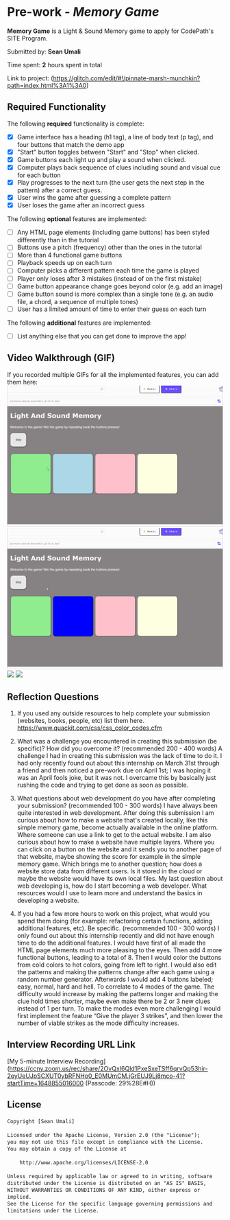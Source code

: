 # Pre-work - *Memory Game*

**Memory Game** is a Light & Sound Memory game to apply for CodePath's SITE Program. 

Submitted by: **Sean Umali**

Time spent: **2** hours spent in total

Link to project: (https://glitch.com/edit/#!/pinnate-marsh-munchkin?path=index.html%3A1%3A0)

## Required Functionality

The following **required** functionality is complete:

* [x] Game interface has a heading (h1 tag), a line of body text (p tag), and four buttons that match the demo app
* [x] "Start" button toggles between "Start" and "Stop" when clicked. 
* [x] Game buttons each light up and play a sound when clicked. 
* [x] Computer plays back sequence of clues including sound and visual cue for each button
* [x] Play progresses to the next turn (the user gets the next step in the pattern) after a correct guess. 
* [x] User wins the game after guessing a complete pattern
* [x] User loses the game after an incorrect guess

The following **optional** features are implemented:

* [ ] Any HTML page elements (including game buttons) has been styled differently than in the tutorial
* [ ] Buttons use a pitch (frequency) other than the ones in the tutorial
* [ ] More than 4 functional game buttons
* [ ] Playback speeds up on each turn
* [ ] Computer picks a different pattern each time the game is played
* [ ] Player only loses after 3 mistakes (instead of on the first mistake)
* [ ] Game button appearance change goes beyond color (e.g. add an image)
* [ ] Game button sound is more complex than a single tone (e.g. an audio file, a chord, a sequence of multiple tones)
* [ ] User has a limited amount of time to enter their guess on each turn

The following **additional** features are implemented:

- [ ] List anything else that you can get done to improve the app!

## Video Walkthrough (GIF)

If you recorded multiple GIFs for all the implemented features, you can add them here:
![](Light_And_Sound_Simple1.gif)
![](Light_And_Sound_Simple2.gif)
![](gif3-link-here)
![](gif4-link-here)

## Reflection Questions
1. If you used any outside resources to help complete your submission (websites, books, people, etc) list them here. 
   https://www.quackit.com/css/css_color_codes.cfm

2. What was a challenge you encountered in creating this submission (be specific)? How did you overcome it? (recommended 200 - 400 words) 
A challenge I had in creating this submission was the lack of time to do it. I had only recently found out about this internship on March 31st through a friend and then noticed a pre-work due on April 1st; I was hoping it was an April fools joke, but it was not. I overcame this by basically just rushing the code and trying to get done as soon as possible. 

3. What questions about web development do you have after completing your submission? (recommended 100 - 300 words) 
I have always been quite interested in web development. After doing this submission I am curious about how to make a website that's created locally, like this simple memory game, become actually available in the online platform. Where someone can use a link to get to the actual website. I am also curious about how to make a website have multiple layers. Where you can click on a button on the website and it sends you to another page of that website, maybe showing the score for example in the simple memory game. Which brings me to another question; how does a website store data from different users. Is it stored in the cloud or maybe the website would have its own local files. My last question about web developing is, how do I start becoming a web developer. What  resources would I use to learn more and understand the basics in developing a website.

4. If you had a few more hours to work on this project, what would you spend them doing (for example: refactoring certain functions, adding additional features, etc). Be specific. (recommended 100 - 300 words) 
I only found out about this internship recently and did not have enough time to do the additional features. I would have first of all made the HTML page elements much more pleasing to the eyes. Then add 4 more functional buttons, leading to a total of 8. Then I would color the buttons from cold colors to hot colors, going from left to right. I would also edit the patterns and making the patterns change after each game using a random number generator. Afterwards I would add 4 buttons labeled; easy, normal, hard and hell. To correlate to 4 modes of the game. The difficulty would increase by making the patterns longer and making the clue hold times shorter, maybe even make there be 2 or 3 new clues instead of 1 per turn. To make the modes even more challenging I would first implement the feature “Give the player 3 strikes”, and then lower the number of viable strikes as the mode difficulty increases.



## Interview Recording URL Link

[My 5-minute Interview Recording]
(https://ccny.zoom.us/rec/share/2OvQxI6Qld1PxeSxeTSff6qrvQp53hir-2eyUeUJpSCXUT0ybRFNHo0_E0MUmCM.jGrEUJ9Lj8mco-41?startTime=1648855016000 (Passcode: 29%28E#H))


## License

    Copyright [Sean Umali]

    Licensed under the Apache License, Version 2.0 (the "License");
    you may not use this file except in compliance with the License.
    You may obtain a copy of the License at

        http://www.apache.org/licenses/LICENSE-2.0

    Unless required by applicable law or agreed to in writing, software
    distributed under the License is distributed on an "AS IS" BASIS,
    WITHOUT WARRANTIES OR CONDITIONS OF ANY KIND, either express or implied.
    See the License for the specific language governing permissions and
    limitations under the License.
